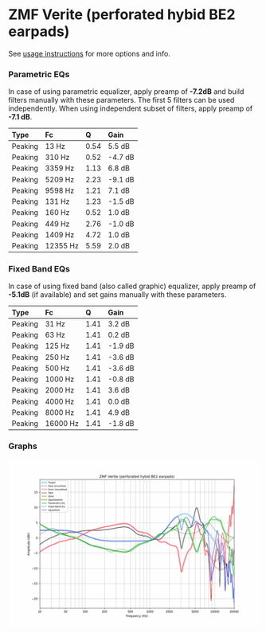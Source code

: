 # ZMF Verite (perforated hybid BE2 earpads)
See [usage instructions](https://github.com/jaakkopasanen/AutoEq#usage) for more options and info.

### Parametric EQs
In case of using parametric equalizer, apply preamp of **-7.2dB** and build filters manually
with these parameters. The first 5 filters can be used independently.
When using independent subset of filters, apply preamp of **-7.1 dB**.

| Type    | Fc       |    Q | Gain    |
|:--------|:---------|:-----|:--------|
| Peaking | 13 Hz    | 0.54 | 5.5 dB  |
| Peaking | 310 Hz   | 0.52 | -4.7 dB |
| Peaking | 3359 Hz  | 1.13 | 6.8 dB  |
| Peaking | 5209 Hz  | 2.23 | -9.1 dB |
| Peaking | 9598 Hz  | 1.21 | 7.1 dB  |
| Peaking | 131 Hz   | 1.23 | -1.5 dB |
| Peaking | 160 Hz   | 0.52 | 1.0 dB  |
| Peaking | 449 Hz   | 2.76 | -1.0 dB |
| Peaking | 1409 Hz  | 4.72 | 1.0 dB  |
| Peaking | 12355 Hz | 5.59 | 2.0 dB  |

### Fixed Band EQs
In case of using fixed band (also called graphic) equalizer, apply preamp of **-5.1dB**
(if available) and set gains manually with these parameters.

| Type    | Fc       |    Q | Gain    |
|:--------|:---------|:-----|:--------|
| Peaking | 31 Hz    | 1.41 | 3.2 dB  |
| Peaking | 63 Hz    | 1.41 | 0.2 dB  |
| Peaking | 125 Hz   | 1.41 | -1.9 dB |
| Peaking | 250 Hz   | 1.41 | -3.6 dB |
| Peaking | 500 Hz   | 1.41 | -3.6 dB |
| Peaking | 1000 Hz  | 1.41 | -0.8 dB |
| Peaking | 2000 Hz  | 1.41 | 3.6 dB  |
| Peaking | 4000 Hz  | 1.41 | 0.0 dB  |
| Peaking | 8000 Hz  | 1.41 | 4.9 dB  |
| Peaking | 16000 Hz | 1.41 | -1.8 dB |

### Graphs
![](./ZMF%20Verite%20(perforated%20hybid%20BE2%20earpads).png)